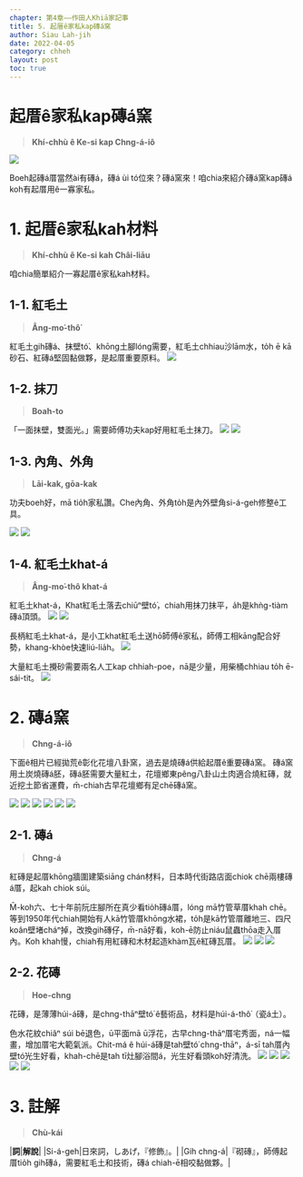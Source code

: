 ```yaml
---
chapter: 第4章——作田人Khiā家記事
title: 5. 起厝ê家私kap磚á窯
author: Siau Lah-jih
date: 2022-04-05
category: chheh
layout: post
toc: true
---
```


# 起厝ê家私kap磚á窯
> **Khí-chhù ê Ke-si kap Chng-á-iô**

![](../too5/15/圖.jpg)

Boeh起磚á厝當然ài有磚á，磚á ùi tó位來？磚á窯來！咱chia來紹介磚á窯kap磚á koh有起厝用ê一寡家私。

# 1. 起厝ê家私kah材料
> **Khí-chhù ê Ke-si kah Châi-liāu**

咱chia簡單紹介一寡起厝ê家私kah材料。

## 1-1. 紅毛土
> **Âng-mo͘-thô͘**

紅毛土gih磚á、抹壁tó͘、khōng土腳lóng需要，紅毛土chhiau沙lām水，to̍h ē kā砂石、紅磚á堅固黏做夥，是起厝重要原料。
![](../too5/15/15-5-1紅毛土.jpg)

## 1-2. 抹刀
> **Boah-to**

「一面抹壁，雙面光。」需要師傅功夫kap好用紅毛土抹刀。
![](../too5/15/15-5-2紅毛土抹刀.jpg)
![](../too5/15/15-5-2a紅毛土抹刀.jpg)

## 1-3. 內角、外角
> **Lāi-kak, gōa-kak**

功夫boeh好，mā tio̍h家私讚。Che內角、外角to̍h是內外壁角si-á-geh修整ê工具。

![](../too5/15/15-5-3土水家私內角.jpg)
![](../too5/15/15-5-4土水家私外角.jpg)

## 1-4. 紅毛土khat-á
> **Âng-mo͘-thô khat-á**

紅毛土khat-á，Khat紅毛土落去chiūⁿ壁tó͘，chiah用抹刀抹平，a̍h是khǹg-tiàm磚á頂頭。
![](../too5/15/15-5-5紅毛土匙仔.jpg) 
![](../too5/15/15-5-6.jpg)

長柄紅毛土khat-á，是小工khat紅毛土送hō͘師傅ê家私，師傅工相kāng配合好勢，khang-khòe快速liú-lia̍h。
![](../too5/15/15-5-7.jpg)

大量紅毛土攪砂需要兩名人工kap chhiah-poe，nā是少量，用柴桶chhiau to̍h ē-sái-tit。
![](../too5/15/15-5-8.jpg)

# 2. 磚á窯
> **Chng-á-iô**

下面ê相片已經拋荒ê彰化花壇八卦窯，過去是燒磚á供給起厝ê重要磚á窯。
磚á窯用土炭燒磚á胚，磚á胚需要大量紅土，花壇鄉東pêng八卦山土肉適合燒紅磚，就近挖土節省運費，m̄-chiah古早花壇鄉有足chē磚á窯。

![](../too5/15/15-5-9磚仔窯.jpg)
![](../too5/15/15-5-10磚仔窯.jpg)
![](../too5/15/15-5-11磚仔窯.jpg)
![](../too5/15/15-5-12磚仔窯.jpg)
![](../too5/15/15-5-13磚仔窯.jpg)
![](../too5/15/15-5-14磚仔窯.jpg)

## 2-1. 磚á
> **Chng-á**

紅磚是起厝khōng牆圍建築siāng chán材料，日本時代街路店面chiok chē兩樓磚á厝，起kah chiok súi。

M̄-koh六、七十年前阮庄腳所在真少看tio̍h磚á厝，lóng mā竹管草厝khah chē。等到1950年代chiah開始有人kā竹管厝khōng水裙，to̍h是kā竹管厝離地三、四尺koân壁堵cháⁿ掉，改換gih磚仔，m̄-nā好看，koh-ē防止niáu鼠蟲thōa走入厝內。Koh khah慢，chiah有用紅磚和木材起造khàm瓦ê紅磚瓦厝。
![](../too5/15/15-5-15火燒磚.jpg)
![](../too5/15/15-5-15a紅磚.jpg)
![](../too5/15/15-5-15b紅磚.jpg)

## 2-2. 花磚
> **Hoe-chng**

花磚，是薄薄húi-á磚，是chng-thāⁿ壁tó͘ ê藝術品，材料是húi-á-thô͘（瓷á土）。

色水花紋chiâⁿ súi bē退色，ū平面mā ū浮花，古早chng-thāⁿ厝宅秀面，ná一幅畫，增加厝宅大範氣派。Chit-má ê húi-á磚是tah壁tó͘ chng-thāⁿ，á-sī tah厝內壁tó͘光生好看，khah-chē是tah tī灶腳浴間á，光生好看頭koh好清洗。
![](../too5/15/15-5-16花磚.jpg)
![](../too5/15/15-5-17花磚.jpg)
![](../too5/15/15-5-18花磚.jpg)
![](../too5/15/15-5-19花磚.jpg)
![](../too5/15/15-5-20花磚.jpg)

# 3. 註解
> **Chù-kái**

|**詞**|**解說**|
|Si-á-geh|日來詞，しあげ，『修飾』。|
|Gih chng-á|『砌磚』，師傅起厝tio̍h gih磚á，需要紅毛土和技術，磚á chiah-ē相咬黏做夥。|
